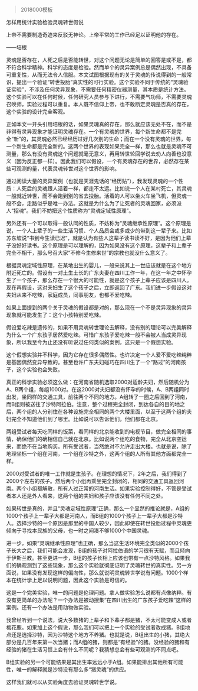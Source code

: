 # 
> 2018000模板



怎样用统计实验检验灵魂转世假说





上帝不需要制造奇迹来反驳无神论。上帝平常的工作已经足以证明他的存在。

——培根

灵魂是否存在，人死之后是否能转世，对这个问题无论是简单的回答是或不是，都不符合科学精神。科学的态度是检验。然而单个的灵异案例总是偶然出现，不具备可重复性，从而无法令人信服。本文试图根据现有的关于灵魂的传说得到的一般常识，提出一个验证“转世投胎”真实性的可行实验。这个实验不同于传统的“灵魂验证实验”，不涉及任何灵异现象，不需要任何精密仪器测量，其本质是统计方法。这个实验可以在任何时候，任何研究人员参与下进行，不需要气功师，不需要灵魂召唤师，实验过程可以重复。本人既不信仰上帝，也不敢断定灵魂是否真的存在，这个实验的设计完全客观。

正如本文一开头引用培根的话，如果灵魂真的存在，那么就应该无处不在，而不是非得有灵异现象才能证明灵魂存在。一个有灵魂的世界，每个新生命都不是完全“新”的，其灵魂必然已经经历过好几次别的生命；而在一个没有灵魂的世界，每一个新生命都是完全新的。这两个世界的表现如果完全一样，那么也就是灵魂不可测量，那么有没有灵魂这个问题就毫无意义，再用转世轮回学说去劝人向善也没意义（因为反正都一样）。因此我们可以假设，一个有灵魂存在的世界，必然存在某些可观测的量，代表灵魂转世对这个世界的影响。

通过阅读大量的灵异案例（也就是天涯鬼话的“经历贴”），我发现灵魂的一个性质：人死后的灵魂跟人活着一样，都走不太远。比如说一个人在某村死亡，其灵魂一般就近转世，而不会跑到别的省去投胎。活着的人可以坐火车坐飞机，但灵魂一般不会，走路似乎是唯一办法。这就是为什么为了让死者的灵魂回家，必须派人“招魂”。我们不妨把这个性质称为“灵魂定域性原理”。

另外还有一个可以取得一般认同的性质，不妨称为“灵魂继承性原理”。这个原理是说，一个人上辈子的一些生活习惯、个人品质会或多或少的带到这一辈子来。比如苏东坡说“书到今生读已迟”，就是认为有些人这辈子读书读不好，是因为他们上辈子没好好读书。这个原理是可以理解的，因为如果没有这个原理，这辈子和上辈子完全不相干，那么号召大家“不修今生修来世”的宗教也就没什么意义了。

根据灵魂定域性原理，在某地出生的婴儿，一般来说其上一世应该就是在这个地方附近死亡的。假设有一对土生土长的广东夫妻在四川工作一年，在这一年之中怀孕生了一个孩子，那么存在一个很大的可能性，就是这个孩子上辈子应该是四川人。现在再假设，这对夫妇生了这个孩子之后，立即返回了广东。我们进一步假设这对夫妇从来不吃辣，家庭成员，同事朋友，也都不爱吃辣。

如果上面提到的两个关于灵魂的假设都是对的，那么现在一个不是灵异现象的灵异现象就可能发生了：这个小孩特别爱吃辣。

假设爱吃辣是遗传的，如果不用灵魂转世理论去解释，没有别的理论可以完美解释为什么一个广东孩子居然爱吃辣。可惜广东孩子爱吃辣一般不会被人当成灵异现象，所以我至今为止还没有听说过任何类似的案例，这只是一个假想实验。

这个假想实验并不科学，因为它存在很多偶然性。也许决定一个人爱不爱吃辣纯粹是基因偶然变异导致的。甚至也许广东夫妇碰巧在四川生了一个“路过”的河南孩子，这个实验也会失败。

真正的科学实验必须这么做：在河南省随机选取2000对适龄夫妇，然后随机分为A、B两个组，每组1000对。在这2000对夫妇都没有怀孕的时候，A、B两组同时出发，坐同样的交通工具，前往两个不同的地方。A组转了一圈之后回到了河南，而B组则被送往了沙特阿拉伯。注意，整个过程完全封闭，到达各自的目的地之后，两个组的人分别住在各种设施完全相同的两个大楼里面，以至于这两个组的夫妇完全不知道他们到了哪里。比如说可以告诉他们，他们都在北京。

两组受试者每天吃同样的饭菜，看同样的北京能收到的电视节目，做完全相同的事情，确保他们的确相信自己就在北京。比如说两个组吃的食物，完全从北京空运来，而绝不在当地购买。所有受试者，当然绝对不允许走出大楼。也就是说，除了地理坐标一个组在河南，一个组在沙特之外，这两个组的人所有其他方面都完全一样。

2000对受试者的唯一工作就是生孩子。在理想的情况下，2年之后，我们得到了2000个左右的孩子。然后两个小组再乘坐完全封闭的，相同的交通工具返回河南。两个小组都解散，所有人过正常的河南生活。如果实验控制得好，不管是受试者本人还是外人看来，这两个组的夫妇和孩子应该没有任何不同之处。

如果转世是真的，并且“灵魂定域性原理”正确，那么一个显然的推论就是，A组的1000个孩子上一辈子大都是河南人，而B组的1000个孩子上一辈子大都是沙特人。选择沙特的一个原因是那里的中国人较少，因此即使在转世投胎过程中灵魂更倾向于寻找本民族的父母，也一时之间凑不够1000个中国灵魂。

进一步，如果“灵魂继承性原理”也正确，那么当这生活环境完全类似的2000个孩子长大之后，我们可能会发现，B组的孩子对阿拉伯语的学习很有天赋，而且倾向于伊斯兰教。甚至更进一步，B组的孩子长相上应该也带有一点沙特风格。如果我们的确观测到了这些现象，那么这个实验就彻底证明了灵魂转世的真实性。另一方面说，如果没有发现这样的偏向性，那么就说明灵魂转世学说有问题。1000个样本在统计学上足以说明问题，因此这个实验是可信的。

这是一个完美实验，唯一的问题是伦理问题。拿人做实验怎么说都有点像纳粹。有没有更简单的办法呢？一个办法是被动搜集“在四川出生的广东孩子爱吃辣”这样的案例。还有一个办法是用动物做实验。

我曾经听到一个说法，说大多数猪的上辈子和下辈子都是猪，不太可能变成人或者梅花鹿。如果加上这个假说，那么我们可以把上一个实验的受试者改成猪。B组地点还是选择沙特，因为沙特这个地方不养猪。也就是说，B组出生的小猪，其绝大部分是几百年来第一次当猪；而A组的猪，则都是“有经验”的猪。没经验的猪和有经验的猪在生活习惯上会有什么不同呢？我猜想总会有些可观测的不同点吧。

B组实验的另一个可能结果是其出生率远远小于A组。如果能排出其他所有可能性，唯一的解释就是沙特没有那么多“猪灵魂”的供应。

这样我们就可以从实验角度去验证灵魂转世学说。